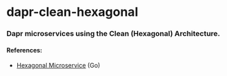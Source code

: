 # dapr-clean-hexagonal

### Dapr microservices using the Clean (Hexagonal) Architecture.

#### References:

* [Hexagonal Microservice](https://github.com/tensor-programming/hex-microservice) (Go)
